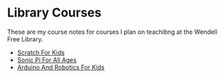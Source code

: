 # Library Courses

These are my course notes for courses I plan on teachibng at the Wendell Free 
Library. 

- [Scratch For Kids](https://github.com/RobertPHeller/LibraryCourses/tree/main/ScratchForKids)
- [Sonic Pi For All Ages](https://github.com/RobertPHeller/LibraryCourses/tree/main/SonicPiForAllAges)
- [Arduino And Robotics For Kids](https://github.com/RobertPHeller/LibraryCourses/tree/main/ArduinoAndRoboticsForKids)

